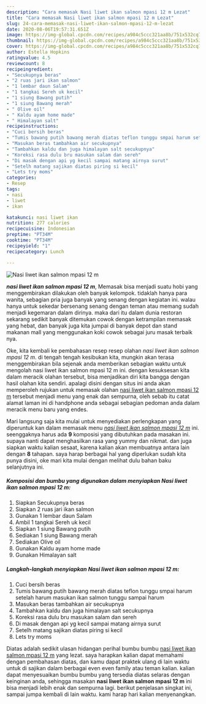 ```yaml
---
description: "Cara memasak Nasi liwet ikan salmon mpasi 12 m Lezat"
title: "Cara memasak Nasi liwet ikan salmon mpasi 12 m Lezat"
slug: 24-cara-memasak-nasi-liwet-ikan-salmon-mpasi-12-m-lezat
date: 2020-08-06T19:57:31.651Z
image: https://img-global.cpcdn.com/recipes/a984c5ccc321aa8b/751x532cq70/nasi-liwet-ikan-salmon-mpasi-12-m-foto-resep-utama.jpg
thumbnail: https://img-global.cpcdn.com/recipes/a984c5ccc321aa8b/751x532cq70/nasi-liwet-ikan-salmon-mpasi-12-m-foto-resep-utama.jpg
cover: https://img-global.cpcdn.com/recipes/a984c5ccc321aa8b/751x532cq70/nasi-liwet-ikan-salmon-mpasi-12-m-foto-resep-utama.jpg
author: Estella Hopkins
ratingvalue: 4.5
reviewcount: 8
recipeingredient:
- "Secukupnya beras"
- "2 ruas jari ikan salmon"
- "1 lembar daun Salam"
- "1 tangkai Sereh uk kecil"
- "1 siung Bawang putih"
- "1 siung Bawang merah"
- " Olive oil"
- " Kaldu ayam home made"
- " Himalayan salt"
recipeinstructions:
- "Cuci bersih beras"
- "Tumis bawang putih bawang merah diatas teflon tunggu smpai harum setelah harum masukan ikan salmon tunggu sampai harum"
- "Masukan beras tambahkan air secukupnya"
- "Tambahkan kaldu dan juga himalayan salt secukupnya"
- "Koreksi rasa dulu bru masukan salam dan sereh"
- "Di masak dengan api yg kecil sampai matang airnya surut"
- "Setelh matang sajikan diatas piring si kecil"
- "Lets try moms"
categories:
- Resep
tags:
- nasi
- liwet
- ikan

katakunci: nasi liwet ikan 
nutrition: 277 calories
recipecuisine: Indonesian
preptime: "PT34M"
cooktime: "PT34M"
recipeyield: "1"
recipecategory: Lunch

---
```



![Nasi liwet ikan salmon mpasi 12 m](https://img-global.cpcdn.com/recipes/a984c5ccc321aa8b/751x532cq70/nasi-liwet-ikan-salmon-mpasi-12-m-foto-resep-utama.jpg)

<b><i>nasi liwet ikan salmon mpasi 12 m</i></b>, Memasak bisa menjadi suatu hobi yang menggembirakan dilakukan oleh banyak kelompok. tidaklah hanya para wanita, sebagian pria juga banyak yang senang dengan kegiatan ini. walau hanya untuk sekedar bersenang senang dengan teman atau memang sudah menjadi kegemaran dalam dirinya. maka dari itu dalam dunia restoran sekarang sedikit banyak ditemukan cowok dengan ketrampilan memasak yang hebat, dan banyak juga kita jumpai di banyak depot dan stand makanan mall yang menggunakan koki cowok sebagai juru masak terbaik nya.



Oke, kita kembali ke pembahasan resep resep olahan <i>nasi liwet ikan salmon mpasi 12 m</i>. di tengah tengah kesibukan kita, mungkin akan terasa menggembirakan bila sejenak anda memberikan sebagian waktu untuk mengolah nasi liwet ikan salmon mpasi 12 m ini. dengan kesuksesan kita dalam meracik olahan tersebut, bisa menjadikan diri kita bangga dengan hasil olahan kita sendiri. apalagi disini dengan situs ini anda akan memperoleh rujukan untuk memasak olahan <u>nasi liwet ikan salmon mpasi 12 m</u> tersebut menjadi menu yang enak dan sempurna, oleh sebab itu catat alamat laman ini di handphone anda sebagai sebagian pedoman anda dalam meracik menu baru yang endes.


Mari langsung saja kita mulai untuk menyediakan perlengkapan yang diperuntuk kan dalam memasak menu <u><i>nasi liwet ikan salmon mpasi 12 m</i></u> ini. seenggaknya harus ada <b>9</b> komposisi yang dibutuhkan pada masakan ini. supaya nanti dapat menghasilkan rasa yang yummy dan nikmat. dan juga siapkan waktu kalian sesaat, karena kalian akan membuatnya antara lain dengan <b>8</b> tahapan. saya harap berbagai hal yang diperlukan sudah kita punya disini, oke mari kita mulai dengan melihat dulu bahan baku selanjutnya ini.

<!--inarticleads1-->

##### Komposisi dan bumbu yang digunakan dalam menyiapkan Nasi liwet ikan salmon mpasi 12 m:

1. Siapkan Secukupnya beras
1. Siapkan 2 ruas jari ikan salmon
1. Gunakan 1 lembar daun Salam
1. Ambil 1 tangkai Sereh uk kecil
1. Siapkan 1 siung Bawang putih
1. Sediakan 1 siung Bawang merah
1. Sediakan  Olive oil
1. Gunakan  Kaldu ayam home made
1. Gunakan  Himalayan salt




<!--inarticleads2-->

##### Langkah-langkah menyiapkan Nasi liwet ikan salmon mpasi 12 m:

1. Cuci bersih beras
1. Tumis bawang putih bawang merah diatas teflon tunggu smpai harum setelah harum masukan ikan salmon tunggu sampai harum
1. Masukan beras tambahkan air secukupnya
1. Tambahkan kaldu dan juga himalayan salt secukupnya
1. Koreksi rasa dulu bru masukan salam dan sereh
1. Di masak dengan api yg kecil sampai matang airnya surut
1. Setelh matang sajikan diatas piring si kecil
1. Lets try moms




Diatas adalah sedikit ulasan hidangan perihal bumbu bumbu <u>nasi liwet ikan salmon mpasi 12 m</u> yang lezat. saya harapkan kalian dapat memahami dengan pembahasan diatas, dan kamu dapat praktek ulang di lain waktu untuk di sajikan dalam berbagai even even family atau teman kalian. kalian dapat menyesuaikan bumbu bumbu yang tersedia diatas selaras dengan keinginan anda, sehingga masakan <b>nasi liwet ikan salmon mpasi 12 m</b> ini bisa menjadi lebih enak dan sempurna lagi. berikut penjelasan singkat ini, sampai jumpa kembali di lain waktu. kami harap hari kalian menyenangkan.
